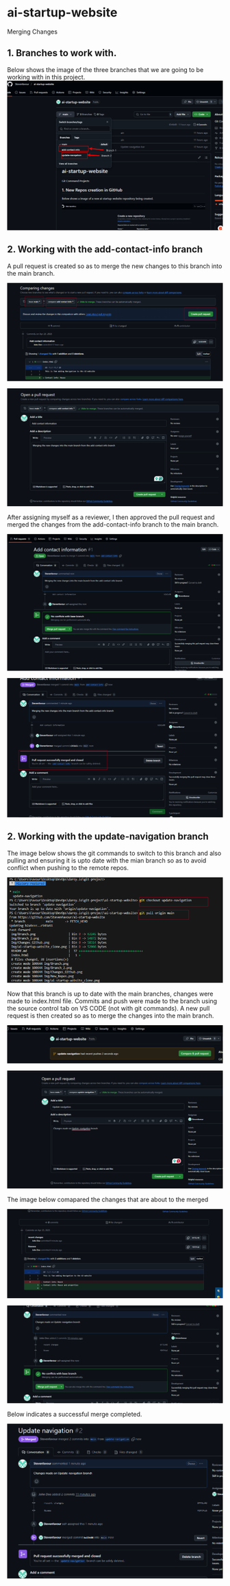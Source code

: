 # ai-startup-website
Merging Changes

## 1. Branches to work with.
Below shows the image of the three branches that we are going to be working with in this project.
![Branches](./Img2/ShowBranches.png)
 ## 2. Working with the add-contact-info branch

 A pull request is created so as to merge the new changes to this branch into the main branch.

 ![Creating a PR](./Img2/add_contact_PR.png)

 ![Creating a PR](./Img2/PR.png)

 After assigning myself as a reviewer, I then approved the pull request and merged the changes from the add-contact-info branch to the main branch.

![Aprroving PR and Merging](./Img2/pr1.png)

![Aprroving PR and Merging](./Img2/pr2.png)

 ## 2. Working with the update-navigation branch
 
 The image below shows the git commands to switch to this branch and also pulling and ensuring it is upto date with the mian branch so as to avoid conflict when pushing to the remote repos.

 ![Pull Origin Main](./Img2/2nd_PR.png)

 Now that this branch is up to date with the main branches, changes were made to index.html file. Commits and push were made to the branch using the source control tab on VS CODE (not with git commands). A new pull request is then created so as to merge the changes into the main branch.

 ![Pull request for the updated branch](./Img2/2ND_PR_1.png)

 ![Pull request for the updated branch](./Img2/2ndPR3.png)

The image below comapared the changes that are about to the merged

 ![Changes to be merged](./Img2/2NDPR4.png)

 ![Merge to Main](./Img2/2NDPR5.png)

 Below indicates a successful merge completed.

![Merge to Main](./Img2/MERGESUCCES.png)


